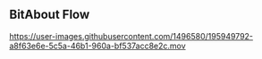 ## BitAbout Flow



https://user-images.githubusercontent.com/1496580/195949792-a8f63e6e-5c5a-46b1-960a-bf537acc8e2c.mov

